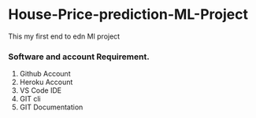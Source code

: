# House-Price-prediction-ML-Project

This my first end to edn Ml project

### Software and account Requirement.

1. Github Account
2. Heroku Account
3. VS Code IDE
4. GIT cli
5. GIT Documentation
